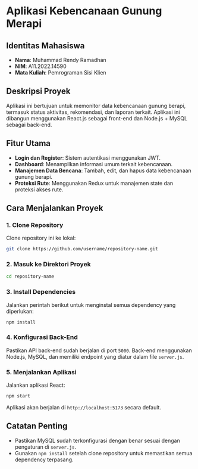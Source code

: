 # Aplikasi Kebencanaan Gunung Merapi

## Identitas Mahasiswa
- **Nama**: Muhammad Rendy Ramadhan
- **NIM**: A11.2022.14590
- **Mata Kuliah**: Pemrograman Sisi Klien

## Deskripsi Proyek
Aplikasi ini bertujuan untuk memonitor data kebencanaan gunung berapi, termasuk status aktivitas, rekomendasi, dan laporan terkait. Aplikasi ini dibangun menggunakan React.js sebagai front-end dan Node.js + MySQL sebagai back-end.

## Fitur Utama
- **Login dan Register**: Sistem autentikasi menggunakan JWT.
- **Dashboard**: Menampilkan informasi umum terkait kebencanaan.
- **Manajemen Data Bencana**: Tambah, edit, dan hapus data kebencanaan gunung berapi.
- **Proteksi Rute**: Menggunakan Redux untuk manajemen state dan proteksi akses rute.

## Cara Menjalankan Proyek

### 1. Clone Repository
Clone repository ini ke lokal:
```bash
git clone https://github.com/username/repository-name.git
```

### 2. Masuk ke Direktori Proyek
```bash
cd repository-name
```

### 3. Install Dependencies
Jalankan perintah berikut untuk menginstal semua dependency yang diperlukan:
```bash
npm install
```

### 4. Konfigurasi Back-End
Pastikan API back-end sudah berjalan di port `5000`. Back-end menggunakan Node.js, MySQL, dan memiliki endpoint yang diatur dalam file `server.js`.

### 5. Menjalankan Aplikasi
Jalankan aplikasi React:
```bash
npm start
```
Aplikasi akan berjalan di `http://localhost:5173` secara default.

## Catatan Penting
- Pastikan MySQL sudah terkonfigurasi dengan benar sesuai dengan pengaturan di `server.js`.
- Gunakan `npm install` setelah clone repository untuk memastikan semua dependency terpasang.

